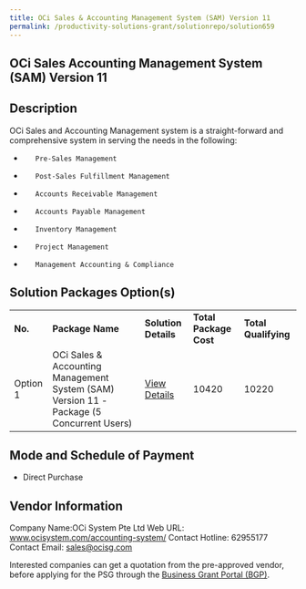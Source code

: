 ```yaml
---
title: OCi Sales & Accounting Management System (SAM) Version 11 
permalink: /productivity-solutions-grant/solutionrepo/solution659
---
```


## OCi Sales Accounting Management System (SAM) Version 11

## Description

OCi Sales and Accounting Management system is a straight-forward and comprehensive system in serving the needs in the following:
 
-        Pre-Sales Management
-        Post-Sales Fulfillment Management
-        Accounts Receivable Management
-        Accounts Payable Management
-        Inventory Management
-        Project Management
-        Management Accounting & Compliance

## Solution Packages Option(s)

<table>
<tr>
<td><b>No.</b></td>
<td><b>Package Name</b></td>
<td><b>Solution Details</b></td>
<td><b>Total Package Cost</b></td>
<td><b>Total Qualifying</b></td>
</tr>
<tr>
<td>Option 1</td>
<td>OCi Sales & Accounting Management System (SAM) Version 11 -Package (5 Concurrent Users)</td>
<td><a href='https://www.gobusiness.gov.sg/images/psg/Desensitised_OCi_SYSTEMS_20200267_Annex_3_20200707122945_Part_4.pdf'>View Details</a></td>
<td>10420</td>
<td>10220</td>
</tr>
</table>

## Mode and Schedule of Payment

 - Direct Purchase

## Vendor Information

 Company Name:OCi System Pte Ltd 
Web URL: www.ocisystem.com/accounting-system/ 
Contact Hotline: 62955177 
Contact Email: sales@ocisg.com 


Interested companies can get a quotation from the pre-approved vendor, before applying for the PSG through the <a href='https://www.businessgrants.gov.sg/'>Business Grant Portal (BGP)</a>.
<script src="/jquery/resize-tables.js"></script>
